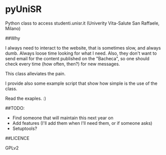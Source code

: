 pyUniSR
=======

Python class to access studenti.unisr.it (Univerity Vita-Salute San Raffaele, Milano)

##Why

I always need to interact to the website, that is sometimes slow, and always dumb. Always loose time looking for what I need. Also, they don't want to send email for the content published on the "Bacheca", so one should check every time (how often, then?) for new messages.

This class alleviates the pain.

I provide also some example script that show how simple is the use of the class.

Read the exaples. :)

##TODO:

-	Find someone that will maintain this next year on
-	Add features (I'll add them when I'll need them, or if someone asks)
-	Setuptools?

##LICENCE

GPLv2
